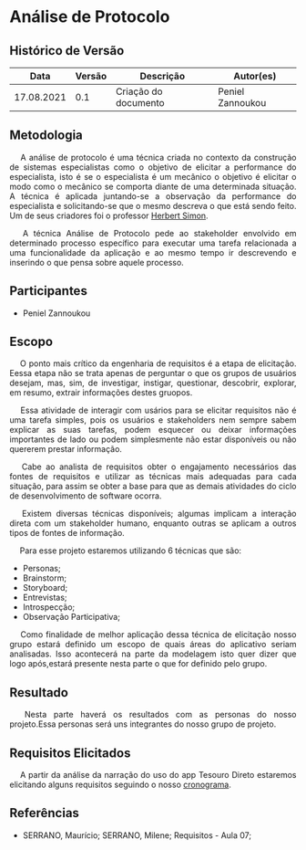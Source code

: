 # **Análise de Protocolo**
## Histórico de Versão
<table class="table table-striped border">
    <thead>
        <th>Data</th>
        <th>Versão </th>
        <th>Descrição</th>
        <th>Autor(es)</th>
    </thead>
    <tbody>
        <tr>
            <td> 17.08.2021 </td>
            <td> 0.1 </td>
            <td> Criação do documento </td>
            <td> Peniel Zannoukou </td>
        </tr>
    </tbody>
</table>

<div class="line"></div>

## Metodologia
<div>
     <p align="justify">&emsp;
        A análise de protocolo é uma técnica criada no contexto da construção de sistemas especialistas como o objetivo de elicitar a performance do especialista, isto é se o especialista é um mecânico o objetivo é elicitar o modo como o mecânico se comporta diante de uma determinada situação.  A técnica é aplicada juntando-se a observação da performance do especialista e solicitando-se que o mesmo descreva o que está sendo feito. Um de seus criadores foi o professor <a href="https://en.wikipedia.org/wiki/Herbert_A._Simon">Herbert Simon</a>.</p> 
      <p align="justify">&emsp;
        A técnica Análise de Protocolo pede ao stakeholder envolvido em determinado processo específico para executar
        uma tarefa relacionada a uma funcionalidade da aplicação e ao mesmo tempo ir descrevendo e inserindo o que pensa
        sobre aquele processo.</p>    
</div>
<div class="line"></div>

## Participantes

- Peniel Zannoukou
<div class="line"></div>

## Escopo

<div>
    <p align="justify">&emsp;
        O ponto mais crítico da engenharia de requisitos é a etapa de elicitação. Eessa etapa não se trata apenas de perguntar o que os grupos de usuários desejam, mas, sim, de investigar, instigar, questionar, descobrir, explorar, em resumo, extrair informações destes gruopos.
<p align="justify">&emsp;
Essa atividade de interagir com usários para se elicitar requisitos não é uma tarefa simples, pois os usuários e stakeholders nem sempre sabem explicar as suas tarefas, podem esquecer ou deixar informações importantes de lado ou podem simplesmente não estar disponíveis ou não quererem prestar informação.</p>

<p align="justify">&emsp;
Cabe ao analista de requisitos obter o engajamento necessários das fontes de requisitos e utilizar as técnicas mais adequadas para cada situação, para assim se obter a base para que as demais atividades do ciclo de desenvolvimento de software ocorra.</p>

<p align="justify">&emsp;
Existem diversas técnicas disponíveis; algumas implicam a interação direta com um stakeholder humano, enquanto outras se aplicam a outros tipos de fontes de informação.</p>

<p align="justify">&emsp;
          Para esse projeto estaremos utilizando 6 técnicas que são:

  - Personas;
  - Brainstorm;
  - Storyboard;
  - Entrevistas;
  - Introspecção;
  - Observação Participativa;</p>
    
<p align="justify">&emsp;
  Como finalidade de melhor aplicação dessa técnica de elicitação nosso grupo estará definido um escopo de quais áreas do aplicativo seriam analisadas. Isso acontecerá na parte da modelagem isto quer dizer que logo após,estará presente nesta parte o que for definido pelo grupo.</p>
</div>

## Resultado

<div>
    <p align="justify">&emsp;
        Nesta parte haverá os resultados com as personas do nosso projeto.Essa personas será uns integrantes do nosso grupo de projeto.</p>
</div>

## Requisitos Elicitados
<div>
      <p align="justify">&emsp;
          A partir da análise da narração do uso do app Tesouro Direto estaremos elicitando alguns requisitos seguindo o nosso
         <a href="https://requisitos-de-software.github.io/2021.1-TesouroDireto/cronograma/">cronograma</a>.</p> 
</div>
<div class="line"></div>


## Referências
- SERRANO, Maurício; SERRANO, Milene; Requisitos - Aula 07;